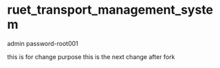 # ruet_transport_management_system
admin password-root001


this is for change purpose
 this is the next change after fork
